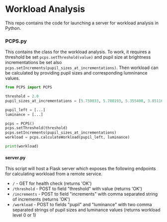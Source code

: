 # Workload Analysis

This repo contains the code for launching a server for workload analysis in Python.

### PCPS.py

This contains the class for the workload analysis.
To work, it requires a threshold be set `pcps.setThreshold(value)` and pupil size at brightness incrementations be set also `pcps.setIncrements(pupil_sizes_at_incrementations)`.
Then workload can be calculated by providing pupil sizes and corresponding lumninance values.

```python
from PCPS import PCPS

threshold = 2.0
pupil_sizes_at_incrementations = [5.759033, 5.788193, 5.355408, 3.851166, 3.903122, 3.626404, 3.245605, 3.270523, 3.378021, 3.311432, 3.033432, 2.741928, 2.939499, 2.738693, 2.694229, 2.6698, 2.695648, 2.608521]

pupil_left = [...]
luminance = [...]

pcps = PCPS()
pcps.setThreshold(threshold)
pcps.setIncrements(pupil_sizes_at_incrementations)
workload = pcps.calculateWorkload(pupil_left, luminance)

print(workload)
```

#### server.py

This script will host a Flask server which exposes the following endpoints for calculating workload from a remote service.

* `/` - GET for health check (returns 'OK')
* `/threshold` - POST to field "threshold" with value (returns 'OK')
* `/increments` - POST to field "increments" with comma separated string of increments (returns 'OK')
* `/workload` - POST to fields "pupil" and "luminance" with two comma separated strings of pupil sizes and luminance values (returns workload level 0 or 1)